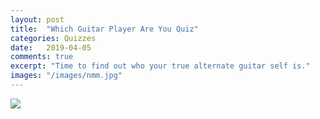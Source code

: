 ```yaml
---
layout: post
title:  "Which Guitar Player Are You Quiz"
categories: Quizzes
date:   2019-04-05
comments: true
excerpt: "Time to find out who your true alternate guitar self is."
images: "/images/nmm.jpg"
---
```


<img src="https://images.unsplash.com/photo-1457052002176-2d16a4f4a3ff?ixlib=rb-1.2.1&ixid=eyJhcHBfaWQiOjEyMDd9&auto=format&fit=crop&w=1050&q=80">

<script>(function(d,s,id){var js,fjs=d.getElementsByTagName(s)[0];if(d.getElementById(id))return;js=d.createElement(s);js.id=id;js.src='https://embed.playbuzz.com/sdk.js';fjs.parentNode.insertBefore(js,fjs);}(document,'script','playbuzz-sdk'));</script>
<div class="playbuzz" data-id="34538356-b3ac-4770-968f-da83e3274d2c" data-show-share="false" data-show-info="false"></div>
